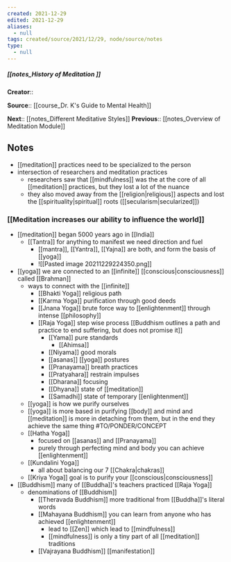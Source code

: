 ```yaml
---
created: 2021-12-29 
edited: 2021-12-29
aliases:
  - null
tags: created/source/2021/12/29, node/source/notes
type:
  - null 
---
```


##### [[notes_History of Meditation ]]
**Creator**:: 
 
**Source**:: [[course_Dr. K's Guide to Mental Health]]

**Next**:: [[notes_Different Meditative Styles]]
**Previous**:: [[notes_Overview of Meditation Module]]

## Notes
- [[meditation]] practices need to be specialized to the person
- intersection of researchers and meditation practices
	- researchers saw that [[mindfulness]] was the at the core of all [[meditation]] practices, but they lost a lot of the nuance
	- they also moved away from the [[religion|religious]] aspects and lost the [[spirituality|spiritual]] roots ([[secularism|secularized]])
### [[Meditation increases our ability to influence the world]]
- [[meditation]] began 5000 years ago in [[India]]
	- [[Tantra]] for anything to manifest we need direction and fuel
		- [[mantra]], [[Yantra]], [[Yajna]] are both, and form the basis of [[yoga]]
		- ![[Pasted image 20211229224350.png]]
- [[yoga]] we are connected to an [[infinite]] [[conscious|consciousness]] called [[Brahman]]
	- ways to connect with the [[infinite]]
		- [[Bhakti Yoga]] religious path
		- [[Karma Yoga]] purification through good deeds
		- [[Jnana Yoga]] brute force way to [[enlightenment]] through intense [[philosophy]]
		- [[Raja Yoga]] step wise process [[Buddhism outlines a path and practice to end suffering, but does not promise it]]
			- [[Yama]] pure standards
				- [[Ahimsa]]
			- [[Niyama]] good morals
			- [[asanas]] [[yoga]] postures
			- [[Pranayama]] breath practices
			- [[Pratyahara]] restrain impulses
			- [[Dharana]] focusing
			- [[Dhyana]] state of [[meditation]]
			- [[Samadhi]] state of temporary [[enlightenment]]
	- [[yoga]] is how we purify ourselves
	- [[yoga]] is more based in purifying [[body]] and mind and [[meditation]] is more in detaching from them, but in the end they achieve the same thing #TO/PONDER/CONCEPT 
	- [[Hatha Yoga]]
		- focused on [[asanas]] and [[Pranayama]]
		- purely through perfecting mind and body you can achieve [[enlightenment]]
	- [[Kundalini Yoga]]
		- all about balancing our 7 [[Chakra|chakras]]
	- [[Kriya Yoga]] goal is to purify your [[conscious|consciousness]]
- [[Buddhism]] many of [[Buddha]]'s teachers practiced [[Raja Yoga]]
	- denominations of [[Buddhism]] 
		- [[Theravada Buddhism]] more traditional from [[Buddha]]'s literal words
		- [[Mahayana Buddhism]] you can learn from anyone who has achieved [[enlightenment]]
			- lead to [[Zen]] which lead to [[mindfulness]]
			- [[mindfulness]] is only a tiny part of all [[meditation]] traditions
		- [[Vajrayana Buddhism]] [[manifestation]]
